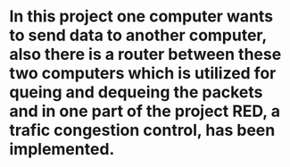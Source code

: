 # In this project one computer wants to send data to another computer, also there is a router between these two computers which is utilized for queing and dequeing the packets and in one part of the project RED, a trafic congestion control, has been implemented.
